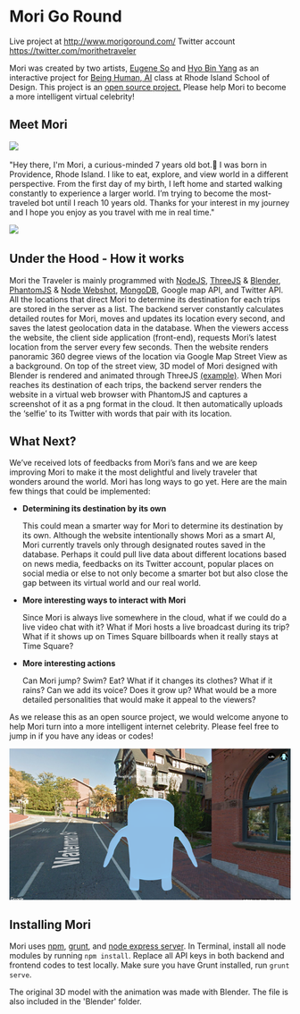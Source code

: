 # Mori Go Round
Live project at http://www.morigoround.com/
Twitter account https://twitter.com/morithetraveler

Mori was created by two artists, <a href="http://eugeneso.com">Eugene So</a> and <a href="http://www.hyobinyang.com/">Hyo Bin Yang</a> as an interactive project for <a href="http://briankane.net/being-human/">Being Human, AI</a> class at Rhode Island School of Design. This project is an <a href="">open source project.</a> Please help Mori to become a more intelligent virtual celebrity!

## Meet Mori ##

<img src="https://github.com/sojoonsup/morigoround/blob/master/selfie.png?raw=true"/>

"Hey there, I'm Mori, a curious-minded 7 years old bot.🤖 I was born in Providence, Rhode Island. I like to eat, explore, and view world in a different perspective. From the first day of my birth, I left home and started walking constantly to experience a larger world. I’m trying to become the most-traveled bot until I reach 10 years old. Thanks for your interest in my journey and I hope you enjoy as you travel with me in real time."

<img src="https://github.com/sojoonsup/morigoround/blob/master/screencapture.gif?raw=true"/>

## Under the Hood - How it works ##

Mori the Traveler is mainly programmed with <a href="https://nodejs.org">NodeJS</a>, <a href="https://threejs.org/">ThreeJS</a> &amp; <a href="https://www.blender.org/">Blender</a>, <a href="http://phantomjs.org/">PhantomJS</a> &amp; <a href="https://github.com/brenden/node-webshot">Node Webshot</a>, <a href="https://www.mongodb.com/">MongoDB</a>, Google map API, and Twitter API.
All the locations that direct Mori to determine its destination for each trips are stored in the server as a list. The backend server constantly calculates detailed routes for Mori, moves and updates its location every second, and saves the latest geolocation data in the database.
When the viewers access the website, the client side application (front-end), requests Mori’s latest location from the server every few seconds. Then the website renders panoramic 360 degree views of the location via Google Map Street View as a background. On top of the street view, 3D model of Mori designed with Blender is rendered and animated through ThreeJS <a href="https://github.com/mrdoob/three.js/blob/dev/examples/webgl_animation_skinning_morph.html">(example)</a>. 
When Mori reaches its destination of each trips, the backend server renders the website in a virtual web browser with PhantomJS and captures a screenshot of it as a png format in the cloud. It then automatically uploads the ‘selfie’ to its Twitter with words that pair with its location.

## What Next? ##

We’ve received lots of feedbacks from Mori’s fans and we are keep improving Mori to make it the most delightful and lively traveler that wonders around the world. Mori has long ways to go yet. Here are the main few things that could be implemented:

  * __Determining its destination by its own__
  
    This could mean a smarter way for Mori to determine its destination by its own. Although the website intentionally shows Mori as a smart AI, Mori currently travels only through designated routes saved in the database. Perhaps it could pull live data about different locations based on news media, feedbacks on its Twitter account, popular places on social media or else to not only become a smarter bot but also close the gap between its virtual world and our real world.

  * __More interesting ways to interact with Mori__
  
    Since Mori is always live somewhere in the cloud, what if we could do a live video chat with it? What if Mori hosts a live broadcast during its trip? What if it shows up on Times Square billboards when it really stays at Time Square? </p>

  * __More interesting actions__
  
    Can Mori jump? Swim? Eat? What if it changes its clothes? What if it rains? Can we add its voice? Does it grow up? What would be a more detailed personalities that would make it appeal to the viewers?

As we release this as an open source project, we would welcome anyone to help Mori turn into a more intelligent internet celebrity. Please feel free to jump in if you have any ideas or codes!

<img src="https://github.com/sojoonsup/morigoround/blob/master/screenshot.png?raw=true"/>

## Installing Mori ##

Mori uses <a href="https://www.npmjs.com/">npm</a>, <a href="http://gruntjs.com/">grunt</a>, and <a href="http://expressjs.com/">node express server</a>.
In Terminal, install all node modules by running `npm install`. 
Replace all API keys in both backend and frontend codes to test locally.
Make sure you have Grunt installed, run `grunt serve`.

The original 3D model with the animation was made with Blender. The file is also included in the 'Blender' folder.
